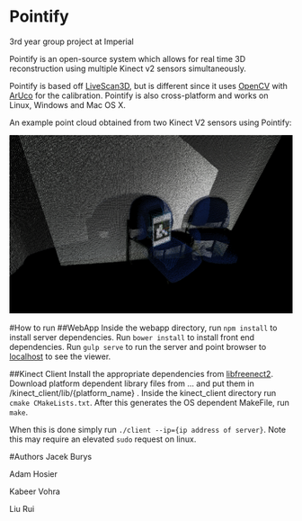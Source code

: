 # Pointify
3rd year group project at Imperial

Pointify is an open-source system which allows for real time 3D reconstruction using multiple Kinect v2 sensors simultaneously.

Pointify is based off [LiveScan3D](https://github.com/MarekKowalski/LiveScan3D), but is different since it uses [OpenCV](http://opencv.org/) with [ArUco](https://www.uco.es/investiga/grupos/ava/node/26) for the calibration. Pointify is also cross-platform and works on Linux, Windows and Mac OS X.

An example point cloud obtained from two Kinect V2 sensors using Pointify:

![Merged Point Clouds](/report/images/mergedpointclouds.png)

#How to run
##WebApp
Inside the webapp directory, run `npm install` to install server dependencies. Run `bower install` to install front end dependencies. Run `gulp serve` to run the server and point browser to [localhost](localhost:9000) to see the viewer.

##Kinect Client
Install the appropriate dependencies from [libfreenect2](https://github.com/OpenKinect/libfreenect2). Download platform dependent library files from ... and put them in /kinect\_client/lib/{platform\_name} . Inside the kinect\_client directory run `cmake CMakeLists.txt`. After this generates the OS dependent MakeFile, run `make`.

When this is done simply run `./client --ip={ip address of server}`. Note this may require an elevated `sudo` request on linux.

#Authors
Jacek Burys

Adam Hosier

Kabeer Vohra

Liu Rui

